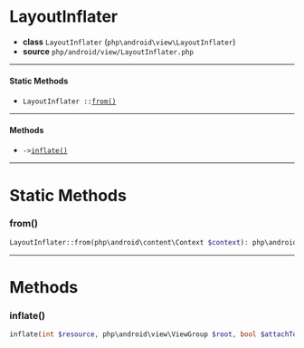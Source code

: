 # LayoutInflater

- **class** `LayoutInflater` (`php\android\view\LayoutInflater`)
- **source** `php/android/view/LayoutInflater.php`

---

#### Static Methods

- `LayoutInflater ::`[`from()`](#method-from)

---

#### Methods

- `->`[`inflate()`](#method-inflate)

---
# Static Methods

<a name="method-from"></a>

### from()
```php
LayoutInflater::from(php\android\content\Context $context): php\android\view\LayoutInflater
```

---
# Methods

<a name="method-inflate"></a>

### inflate()
```php
inflate(int $resource, php\android\view\ViewGroup $root, bool $attachToRoot): php\android\view\View
```